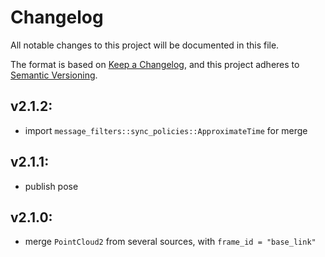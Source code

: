 # Changelog

All notable changes to this project will be documented in this file.

The format is based on [Keep a Changelog](https://keepachangelog.com/en/1.1.0/),
and this project adheres to [Semantic Versioning](https://semver.org/spec/v2.0.0.html).

## v2.1.2: 
- import `message_filters::sync_policies::ApproximateTime` for merge

## v2.1.1: 
- publish pose

## v2.1.0: 
- merge `PointCloud2` from several sources, with `frame_id = "base_link"`
